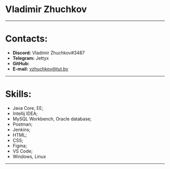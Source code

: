 # Vladimir Zhuchkov
___
# Contacts:
+ **Discord:** Vladimir Zhuchkov#3487
+ **Telegram:** Jettyx
+ **GitHub:** 
+ **E-mail:** vzhuchkov@tut.by
___
# Skills:
+ Java Core, EE;
+ Intellij IDEA;
+ MySQL Workbench, Oracle database;
+ Postman;
+ Jenkins;
+ HTML;
+ CSS;
+ Figma;
+ VS Code;
+ Windows, Linux
___